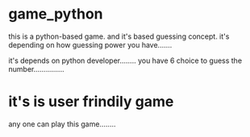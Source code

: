 # game_python
this is a python-based game. and it's based guessing concept. it's depending on how guessing power you have....... 

it's depends on python developer........
you have 6 choice to guess the number...............

# it's is user frindily game 

any one can play this game........

